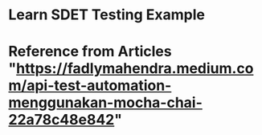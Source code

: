 # Learn SDET Testing Example

# Reference from Articles "https://fadlymahendra.medium.com/api-test-automation-menggunakan-mocha-chai-22a78c48e842"
